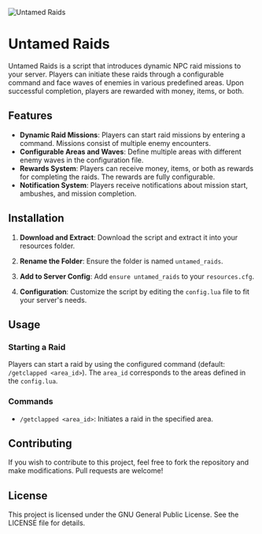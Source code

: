 ![Untamed Raids](https://i.imgur.com/o8kHRYR.png)


# Untamed Raids

Untamed Raids is a script that introduces dynamic NPC raid missions to your server. Players can initiate these raids through a configurable command and face waves of enemies in various predefined areas. Upon successful completion, players are rewarded with money, items, or both.

## Features

- **Dynamic Raid Missions**: Players can start raid missions by entering a command. Missions consist of multiple enemy encounters.
- **Configurable Areas and Waves**: Define multiple areas with different enemy waves in the configuration file.
- **Rewards System**: Players can receive money, items, or both as rewards for completing the raids. The rewards are fully configurable.
- **Notification System**: Players receive notifications about mission start, ambushes, and mission completion.

## Installation

1. **Download and Extract**: Download the script and extract it into your resources folder.

2. **Rename the Folder**: Ensure the folder is named `untamed_raids`.

3. **Add to Server Config**: Add `ensure untamed_raids` to your `resources.cfg`.

4. **Configuration**: Customize the script by editing the `config.lua` file to fit your server's needs.

## Usage

### Starting a Raid

Players can start a raid by using the configured command (default: `/getclapped <area_id>`). The `area_id` corresponds to the areas defined in the `config.lua`.

### Commands

- `/getclapped <area_id>`: Initiates a raid in the specified area.

## Contributing

If you wish to contribute to this project, feel free to fork the repository and make modifications. Pull requests are welcome!

## License

This project is licensed under the GNU General Public License. See the LICENSE file for details.

